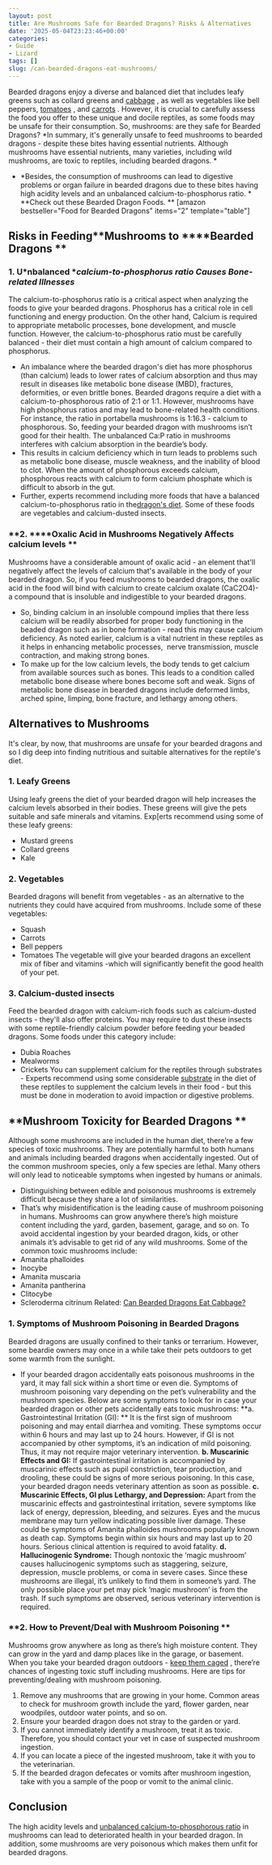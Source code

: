 ```yaml
---
layout: post
title: Are Mushrooms Safe for Bearded Dragons? Risks & Alternatives
date: '2025-05-04T23:23:46+00:00'
categories:
- Guide
- Lizard
tags: []
slug: /can-bearded-dragons-eat-mushrooms/
---
```


Bearded dragons enjoy a diverse and balanced diet that includes leafy greens such as collard greens and
[cabbage](https://pestpolicy.com/can-bearded-dragons-eat-cabbage/)
, as well as vegetables like bell peppers,
[tomatoes](https://pestpolicy.com/can-bearded-dragons-eat-tomatoes/)
, and
[carrots](https://pestpolicy.com/can-bearded-dragons-eat-carrots/)
.
However, it is crucial to carefully assess the food you offer to these unique and docile reptiles, as some foods may be unsafe for their consumption.
So, mushrooms: are they safe for Bearded Dragons?
*In summary, it's generally unsafe to feed mushrooms to bearded dragons - despite these bites having essential nutrients. Although mushrooms have essential nutrients, many varieties, including wild mushrooms, are toxic to reptiles, including bearded dragons. *
- *Besides, the consumption of mushrooms can lead to digestive problems or organ failure in bearded dragons due to these bites having high acidity levels and an unbalanced calcium-to-phosphorus ratio. *
**Check out these Bearded Dragon Foods. **
[amazon bestseller="Food for Bearded Dragons" items="2" template="table"]
## Risks in Feeding**Mushrooms to ****Bearded Dragons **
### **1. U***nbalanced **calcium-to-phosphorus ratio Causes Bone-related Illnesses*
The calcium-to-phosphorus ratio is a critical aspect when analyzing the foods to give your bearded dragons. Phosphorus has a critical role in cell functioning and energy production. On the other hand, Calcium is required to appropriate metabolic processes, bone development, and muscle function.
However, the calcium-to-phosphorus ratio must be carefully balanced - their diet must contain a high amount of calcium compared to phosphorus.
- An imbalance where the bearded dragon's diet has more phosphorus (than calcium) leads to lower rates of calcium absorption and thus may result in diseases like metabolic bone disease (MBD), fractures, deformities, or even brittle bones.
Bearded dragons require a diet with a calcium-to-phosphorous ratio of 2:1 or 1:1. However, mushrooms have high phosphorus ratios and may lead to bone-related health conditions. For instance, the ratio in portabella mushrooms is 1:16.3 - calcium to phosphorous.
So, feeding your bearded dragon with mushrooms isn’t good for their health. The unbalanced Ca:P ratio in mushrooms interferes with calcium absorption in the beardie’s body.
- This results in calcium deficiency which in turn leads to problems such as metabolic bone disease, muscle weakness, and the inability of blood to clot.
When the amount of phosphorous exceeds calcium, phosphorous reacts with calcium to form calcium phosphate which is difficult to absorb in the gut.
- Further, experts recommend including more foods that have a balanced calcium-to-phosphorus ratio in the[dragon's diet](https://pestpolicy.com/what-do-bearded-dragons-eat/). Some of these foods are vegetables and calcium-dusted insects.
### **2. ****Oxalic Acid in Mushrooms Negatively Affects calcium levels **
Mushrooms have a considerable amount of oxalic acid - an element that'll negatively affect the levels of calcium that's available in the body of your bearded dragon.
So, if you feed mushrooms to bearded dragons, the oxalic acid in the food will bind with calcium to create calcium oxalate (CaC2O4)- a compound that is insoluble and indigestible to your bearded dragons.
- So, binding calcium in an insoluble compound implies that there less calcium will be readily absorbed for proper body functioning in the beaded dragon such as in bone formation - read this may cause calcium deficiency.
As noted earlier, calcium is a vital nutrient in these reptiles as it helps in enhancing metabolic processes,  nerve transmission, muscle contraction, and making strong bones.
- To make up for the low calcium levels, the body tends to get calcium from available sources such as bones. This leads to a condition called metabolic bone disease where bones become soft and weak.
Signs of metabolic bone disease in bearded dragons include deformed limbs, arched spine, limping, bone fracture, and lethargy among others.
## Alternatives to Mushrooms
It's clear, by now, that mushrooms are unsafe for your bearded dragons and so I dig deep into finding nutritious and suitable alternatives for the reptile's diet.
### 1. Leafy Greens
Using leafy greens the diet of your bearded dragon will help increases the calcium levels absorbed in their bodies.
These greens will give the pets suitable and safe minerals and vitamins. Exp[erts recommend using some of these leafy greens:
- Mustard greens
- Collard greens
- Kale
### 2. Vegetables
Bearded dragons will benefit from vegetables - as an alternative to the nutrients they could have acquired from mushrooms.
Include some of these vegetables:
- Squash
- Carrots
- Bell peppers
- Tomatoes
The vegetable will give your bearded dragons an excellent mix of fiber and vitamins -which will significantly benefit the good health of your pet.
### 3. Calcium-dusted insects
Feed the bearded dragon with calcium-rich foods such as calcium-dusted insects - they'll also offer proteins. You may require to dust these insects with some reptile-friendly calcium powder before feeding your beaded dragons.
Some foods under this category include:
- Dubia Roaches
- Mealworms
- Crickets
You can supplement calcium for the reptiles through substrates - Experts recommend using some considerable
[substrate](https://pestpolicy.com/best-substrate-for-bearded-dragons/)
in the diet of these reptiles to supplement the calcium levels in their food - but this must be done in moderation to avoid impaction or digestive problems.
## **Mushroom Toxicity for Bearded Dragons **
Although some mushrooms are included in the human diet, there’re a few species of toxic mushrooms. They are potentially harmful to both humans and animals including bearded dragons when accidentally ingested.
Out of the common mushroom species, only a few species are lethal. Many others will only lead to noticeable symptoms when ingested by humans or animals.
- Distinguishing between edible and poisonous mushrooms is extremely difficult because they share a lot of similarities.
- That’s why misidentification is the leading cause of mushroom poisoning in humans.
Mushrooms can grow anywhere there’s high moisture content including the yard, garden, basement, garage, and so on. To avoid accidental ingestion by your bearded dragon, kids, or other animals it’s advisable to get rid of any wild mushrooms.
Some of the common toxic mushrooms include:
- Amanita phalloides
- Inocybe
- Amanita muscaria
- Amanita pantherina
- Clitocybe
- Scleroderma citrinum
Related:
[Can Bearded Dragons Eat Cabbage?](https://pestpolicy.com/can-bearded-dragons-eat-cabbage/)
### **1. Symptoms of Mushroom Poisoning in Bearded Dragons**
Bearded dragons are usually confined to their tanks or terrarium. However, some beardie owners may once in a while take their pets outdoors to get some warmth from the sunlight.
- If your bearded dragon accidentally eats poisonous mushrooms in the yard, it may fall sick within a short time or even die.
Symptoms of mushroom poisoning vary depending on the pet’s vulnerability and the mushroom species. Below are some symptoms to look for in case your bearded dragon or other pets accidentally eats toxic mushrooms:
**a. Gastrointestinal Irritation (GI): **
It is the first sign of mushroom poisoning and may entail diarrhea and vomiting. These symptoms occur within 6 hours and may last up to 24 hours. However, if GI is not accompanied by other symptoms, it’s an indication of mild poisoning. Thus, it may not require major veterinary intervention.
**b. Muscarinic Effects and GI:**
If gastrointestinal irritation is accompanied by muscarinic effects such as pupil constriction, tear production, and drooling, these could be signs of more serious poisoning. In this case, your bearded dragon needs veterinary attention as soon as possible.
**c. Muscarinic Effects, GI plus Lethargy, and Depression:**
Apart from the muscarinic effects and gastrointestinal irritation, severe symptoms like lack of energy, depression, bleeding, and seizures. Eyes and the mucus membrane may turn yellow indicating possible liver damage.
These could be symptoms of Amanita phalloides mushrooms popularly known as death cap. Symptoms begin within six hours and may last up to 20 hours. Serious clinical attention is required to avoid fatality.
**d. Hallucinogenic Syndrome:**
Though nontoxic the ‘magic mushroom’ causes hallucinogenic symptoms such as staggering, seizure, depression, muscle problems, or coma in severe cases. Since these mushrooms are illegal, it’s unlikely to find them in someone’s yard.
The only possible place your pet may pick ‘magic mushroom’ is from the trash. If such symptoms are observed, serious veterinary intervention is required.
### **2. How to Prevent/Deal with Mushroom Poisoning **
Mushrooms grow anywhere as long as there’s high moisture content. They can grow in the yard and damp places like in the garage, or basement.
When you take your bearded dragon outdoors -
[keep them caged](https://pestpolicy.com/best-cages-for-bearded-dragons/)
, there’re chances of ingesting toxic stuff including mushrooms. Here are tips for preventing/dealing with mushroom poisoning.
1. Remove any mushrooms that are growing in your home. Common areas to check for mushroom growth include the yard, flower garden, near woodpiles, outdoor water points, and so on.
2. Ensure your bearded dragon does not stray to the garden or yard.
3. If you cannot immediately identify a mushroom, treat it as toxic. Therefore, you should contact your vet in case of suspected mushroom ingestion.
4. If you can locate a piece of the ingested mushroom, take it with you to the veterinarian.
5. If the bearded dragon defecates or vomits after mushroom ingestion, take with you a sample of the poop or vomit to the animal clinic.
## **Conclusion**
The high acidity levels and
[unbalanced calcium-to-phosphorous ratio](https://www.canr.msu.edu/news/which_pet_is_right_for_me)
in mushrooms can lead to deteriorated health in your bearded dragon. In addition, some mushrooms are very poisonous which makes them unfit for bearded dragons.
